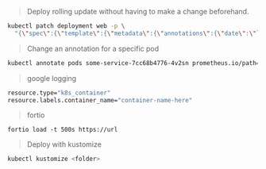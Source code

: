 > Deploy rolling update without having to make a change beforehand.

```bash
kubectl patch deployment web -p \
  "{\"spec\":{\"template\":{\"metadata\":{\"annotations\":{\"date\":\"`date +'%s'`\"}}}}}"
```

> Change an annotation for a specific pod

```bash
kubectl annotate pods some-service-7cc68b4776-4v2sn prometheus.io/path='/metrics'
```

> google logging

```bash
resource.type="k8s_container"
resource.labels.container_name="container-name-here"
```

> fortio

```
fortio load -t 500s https://url
```

> Deploy with kustomize

```bash
kubectl kustomize <folder>
```

